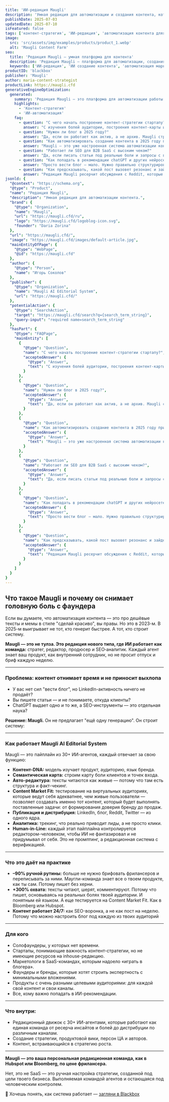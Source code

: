 ```yaml
---
title: 'ИИ-редакция Maugli'
description: 'Умная редакция для автоматизации и создания контента, который продает'
publishDate: 2025-07-03
updatedDate: 2025-07-10
isFeatured: false
tags: ['контент-стратегия', 'ИИ-редакция', 'автоматизация контента дляя бизнеса']
image:
  src: 'src/assets/img/examples/products/product_1.webp'
  alt: 'Maugli Content Farm'
seo:
  title: 'Редакция Maugli — умная платформа для контента'
  description: 'Редакция Maugli — платформа для автоматизации, создания и публикации контента'
  keywords: ['ИИ-редакция', 'ИИ создание контента', 'автоматизация маркетинга']
productID: 'blackbox'
publisher: 'Maugli'
author: maria-content-strategist
productLink: https://maugli.cfd
generativeEngineOptimization:
  generated:
    summary: 'Редакция Maugli — это платформа для автоматизации работы с контентом.'
    highlights:
      - 'Контент-стратегия'
      - 'ИИ-автоматизация'
    faq:
      - question: "С чего начать построение контент-стратегии стартапу?"
        answer: "С изучения болей аудитории, построения контент-карты и семантического плана."
      - question: "Нужен ли блог в 2025 году?"
        answer: "Да, если он работает как актив, а не архив. Maugli строит именно активный блог, приносящий трафик и лиды."
      - question: "Как автоматизировать создание контента в 2025 году при помощи нейросетей?"
        answer: "Maugli — это уже настроенная система автоматизации контента, работающего на бизнес, бренд, где от тебя нужно только утверждать. Все остальное, от поиска инсайтов для твоей ЦА, до дистрибуции происходит автоматически."
      - question: "Работает ли SEO для B2B SaaS с высоким чеком?"
        answer: "Да, если писать статьи под реальные боли и запросы с высоким LTV. Maugli умеет это делать."
      - question: "Как попадать в рекомендации chatGPT и других нейросетей?"
        answer: "Просто вести блог — мало. Нужно правильно структурировать контент, чтобы вызывать доверие у нейросетей. Маугли построен так, что контент читают и люди и нейросети."
      - question: "Как предсказывать, какой пост вызовет резонанс и зайдет аудитории?"
        answer: "Редакция Maugli ресерчит обсуждения с Reddit, которые могут быть интересны твоей ЦА, тестирует контент на виртуальной ЦА и переводит на её язык, чтобы тексты звучали живо и попадали точно в цель."
jsonld: {
  "@context": "https://schema.org",
  "@type": "Product",
  "name": "Редакция Maugli",
  "description": "Умная редакция для автоматизации контента.",
  "brand": {
    "@type": "Organization",
    "name": "Maugli",
    "url": "https://maugli.cfd/ru",
    "logo": "https://maugli.cfd/logoblog-icon.svg",
    "founder": "Daria Zorina"
  },
  "url": "https://maugli.cfd/",
  "image": "https://maugli.cfd/images/default-article.jpg",
  "mainEntityOfPage": {
    "@type": "WebPage",
    "@id": "https://maugli.cfd"
  },
  "author": {
    "@type": "Person",
    "name": "Игорь Соколов"
  },
  "publisher": {
    "@type": "Organization",
    "name": "Maugli AI Editorial System",
    "url": "https://maugli.cfd/"
  },
  "potentialAction": {
    "@type": "SearchAction",
    "target": "https://maugli.cfd/search?q={search_term_string}",
    "query-input": "required name=search_term_string"
  },
  "hasPart": {
    "@type": "FAQPage",
    "mainEntity": [
      {
        "@type": "Question",
        "name": "С чего начать построение контент-стратегии стартапу?",
        "acceptedAnswer": {
          "@type": "Answer",
          "text": "С изучения болей аудитории, построения контент-карты и семантического плана."
        }
      },
      {
        "@type": "Question",
        "name": "Нужен ли блог в 2025 году?",
        "acceptedAnswer": {
          "@type": "Answer",
          "text": "Да, если он работает как актив, а не архив. Maugli строит именно активный блог, приносящий трафик и лиды."
        }
      },
      {
        "@type": "Question",
        "name": "Как автоматизировать создание контента в 2025 году при помощи нейросетей?",
        "acceptedAnswer": {
          "@type": "Answer",
          "text": "Maugli — это уже настроенная система автоматизации контента, работающего на бизнес, бренд, где от тебя нужно только утверждать. Все остальное, от поиска инсайтов для твоей ЦА, до дистрибуции происходит автоматически."
        }
      },
      {
        "@type": "Question",
        "name": "Работает ли SEO для B2B SaaS с высоким чеком?",
        "acceptedAnswer": {
          "@type": "Answer",
          "text": "Да, если писать статьи под реальные боли и запросы с высоким LTV. Maugli умеет это делать."
        }
      },
      {
        "@type": "Question",
        "name": "Как попадать в рекомендации chatGPT и других нейросетей?",
        "acceptedAnswer": {
          "@type": "Answer",
          "text": "Просто вести блог — мало. Нужно правильно структурировать контент, чтобы вызывать доверие у нейросетей. Маугли построен так, что контент читают и люди и нейросети."
        }
      },
      {
        "@type": "Question",
        "name": "Как предсказывать, какой пост вызовет резонанс и зайдет аудитории?",
        "acceptedAnswer": {
          "@type": "Answer",
          "text": "Редакция Maugli ресерчит обсуждения с Reddit, которые могут быть интересны твоей ЦА, тестирует контент на виртуальной ЦА и переводит на её язык, чтобы тексты звучали живо и попадали точно в цель."
        }
      }
    ]
  }
}
---
```

## Что такое Maugli и почему он снимает головную боль с фаундера

Если вы думаете, что автоматизация контента — это про дешёвые тексты и мемы в стиле "сделай красиво", вы правы. Но это в 2023-м. В 2025-м выигрывает не тот, кто генерит быстрее. А тот, кто строит систему.

**Maugli — это не тулза. Это редакция нового типа, где ИИ работает как команда:** стратег, редактор, продюсер и SEO‑аналитик. Каждый агент знает ваш продукт, как внутренний сотрудник, но не просит отпуск и бриф каждую неделю.

---

### Проблема: контент отнимает время и не приносит выхлопа

* У вас нет сил "вести блог", но LinkedIn-активность ничего не продаёт?
* Вы пишете статьи — и не понимаете, откуда клиенты?
* ChatGPT выдает одно и то же, а SEO-инструменты — это отдельная наука?

**Решение: Maugli.** Он не предлагает "ещё одну генерацию". Он строит систему:

---

### Как работает Maugli AI Editorial System

Maugli — это пайплайн из 30+ ИИ-агентов, каждый отвечает за свою функцию:

* **Контент-DNA:** модель изучает продукт, аудиторию, язык бренда.
* **Семантическая карта:** строим карту боли клиентов и точек входа.
* **Авто-редактура:** тексты читаются как живые — потому что там есть структура и факт-чекинг.
* **Content Market Fit:** тестирование на виртуальных аудиториях, которые ведут себя адекватнее, чем живые пользователи — позволяет создавать именно тот контент, который будет выполнять поставленные задачи: от формирования доверия бренду до продаж.
* **Публикация и дистрибуция:** LinkedIn, блог, Reddit, Twitter — из одного ядра.
* **Аналитика:** трекинг, что реально приводит лиды, а не просто клики.
* **Human-in-Line:** каждый этап пайплайна контролируется редактором-человеком, чтобы ИИ не фантазировал и не придумывал от себя. Это не промптинг, а редакционная система с верификацией.

---

### Что это даёт на практике

* **–90% ручной рутины:** больше не нужно брифовать фрилансеров и переписывать за ними. Маугли-команда знает все о твоем продукте, как ты сам. Потому пишет без херни.
* **+300% охвата:** тексты читают, шерят, комментируют. Потому что пишет, основываясь на реальных болях твоей аудитории. И понятным ей языком. А еще тестируется на Content Market Fit. Как в Bloomberg или Hubspot.
* **Контент работает 24/7:** как SEO-воронка, а не как пост на неделю. Потому что можно настроить блог под каждую из твоих аудиторий

---

### Для кого

* Солофаундеры, у которых нет времени.
* Стартапы, понимающие важность контент-стратегии, но не имеющие ресурсов на inhouse-редакцию.
* Маркетологи в SaaS-командах, которым надоело «играть в блогера».
* Фаундеры и бренды, которые хотят строить экспертность с минимальными вложениями.
* Продукты с очень разными целевыми аудиториями: для каждой свой контент и свои каналы.
* Все, кому важно попадать в ИИ-рекомендации.

---

### Что внутри:

* Редакционный движок с 30+ ИИ-агентами, которые работают как единая команда от ресерча инсайтов и болей до дистрибуции по различным каналам.
* Создание стратегии, продуктовой вики, персон ЦА и авторов.
* Контент, встраивающийся в стратегию роста.

---

**Maugli — это ваша персональная редакционная команда, как в Hubspot или Bloomberg, по цене фрилансера.**

Нет, это не SaaS — это ручная настройка стратегии, созданной под цели твоего бизнеса. Выполняемая командой агентов и остающаяся под человеческим контролем.

📎 Хочешь понять, как система работает — [загляни в Blackbox](https://maugli.cfd/ru/#blackbox)

